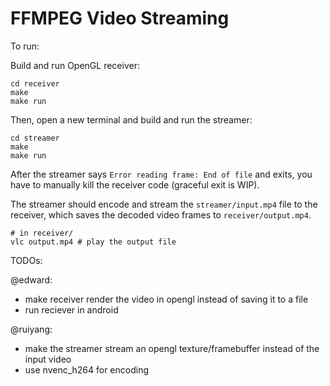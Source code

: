 # FFMPEG Video Streaming

To run:

Build and run OpenGL receiver:
```
cd receiver
make
make run
```

Then, open a new terminal and build and run the streamer:
```
cd streamer
make
make run
```

After the streamer says `Error reading frame: End of file` and exits, you have to manually kill the receiver code (graceful exit is WIP).

The streamer should encode and stream the `streamer/input.mp4` file to the receiver, which saves the decoded video frames to `receiver/output.mp4`.

```
# in receiver/
vlc output.mp4 # play the output file
```

TODOs:

@edward:
- make receiver render the video in opengl instead of saving it to a file
- run reciever in android

@ruiyang:
- make the streamer stream an opengl texture/framebuffer instead of the input video
- use nvenc_h264 for encoding
